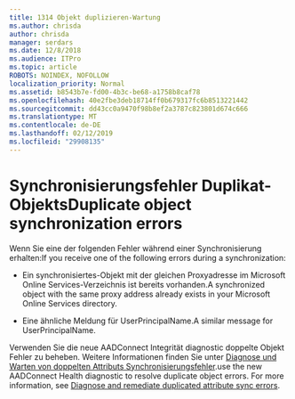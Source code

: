 ```yaml
---
title: 1314 Objekt duplizieren-Wartung
ms.author: chrisda
author: chrisda
manager: serdars
ms.date: 12/8/2018
ms.audience: ITPro
ms.topic: article
ROBOTS: NOINDEX, NOFOLLOW
localization_priority: Normal
ms.assetid: b8543b7e-fd00-4b3c-be68-a1758b8caf78
ms.openlocfilehash: 40e2fbe3deb18714ff0b679317fc6b8513221442
ms.sourcegitcommit: dd43cc0a9470f98b8ef2a3787c823801d674c666
ms.translationtype: MT
ms.contentlocale: de-DE
ms.lasthandoff: 02/12/2019
ms.locfileid: "29908135"
---
```

# <a name="duplicate-object-synchronization-errors"></a><span data-ttu-id="3bc5b-102">Synchronisierungsfehler Duplikat-Objekts</span><span class="sxs-lookup"><span data-stu-id="3bc5b-102">Duplicate object synchronization errors</span></span>

<span data-ttu-id="3bc5b-103">Wenn Sie eine der folgenden Fehler während einer Synchronisierung erhalten:</span><span class="sxs-lookup"><span data-stu-id="3bc5b-103">If you receive one of the following errors during a synchronization:</span></span>
  
- <span data-ttu-id="3bc5b-104">Ein synchronisiertes-Objekt mit der gleichen Proxyadresse im Microsoft Online Services-Verzeichnis ist bereits vorhanden.</span><span class="sxs-lookup"><span data-stu-id="3bc5b-104">A synchronized object with the same proxy address already exists in your Microsoft Online Services directory.</span></span>
    
- <span data-ttu-id="3bc5b-105">Eine ähnliche Meldung für UserPrincipalName.</span><span class="sxs-lookup"><span data-stu-id="3bc5b-105">A similar message for UserPrincipalName.</span></span>
    
<span data-ttu-id="3bc5b-p101">Verwenden Sie die neue AADConnect Integrität diagnostic doppelte Objekt Fehler zu beheben. Weitere Informationen finden Sie unter [Diagnose und Warten von doppelten Attributs Synchronisierungsfehler](https://docs.microsoft.com/azure/active-directory/hybrid/how-to-connect-health-diagnose-sync-errors).</span><span class="sxs-lookup"><span data-stu-id="3bc5b-p101">use the new AADConnect Health diagnostic to resolve duplicate object errors. For more information, see [Diagnose and remediate duplicated attribute sync errors](https://docs.microsoft.com/azure/active-directory/hybrid/how-to-connect-health-diagnose-sync-errors).</span></span>
  

